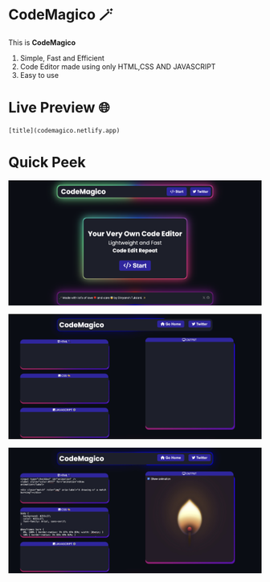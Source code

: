 # CodeMagico 🪄
This is **CodeMagico**

1. Simple, Fast and Efficient
2. Code Editor made using only HTML,CSS AND JAVASCRIPT
3. Easy to use

# Live Preview 🌐
	[title](codemagico.netlify.app)
# Quick Peek
![alt text](codemagico7.jpg)

![alt text](second.jpg)

![alt text](third.jpg)